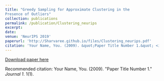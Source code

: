 ```yaml
---
title: "Greedy Sampling for Approximate Clustering in the
Presence of Outliers"
collection: publications
permalink: /publication/Clustering_neurips
excerpt: 
date: 
venue: 'NeurIPS 2019'
paperurl: 'http://Sharvaree.github.io/files/Clustering_neurips.pdf'
citation: 'Your Name, You. (2009). &quot;Paper Title Number 1.&quot; <i>Journal 1</i>. 1(1).'
---
```



[Download paper here](http://Sharvaree.github.io/files/Clustering_neurips.pdf)

Recommended citation: Your Name, You. (2009). "Paper Title Number 1." <i>Journal 1</i>. 1(1).